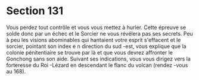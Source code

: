 # Section 131

Vous perdez tout contrôle et vous vous mettez à hurler. Cette
épreuve se solde donc par un échec et le Sorcier ne vous révélera
pas ses secrets. Peu à peu les visions abominables qui hantaient
votre esprit s'effacent et le sorcier, pointant son index e n direction
du sud -est, vous explique que la colonie pénitentiaire se trouve par
là et que vous devrez affronter le Gonchong sans son aide. Suivant
ses indications, vous vous dirigez vers la forteresse du Roi -Lézard
en descendant le flanc du volcan (rendez -vous au  168).
